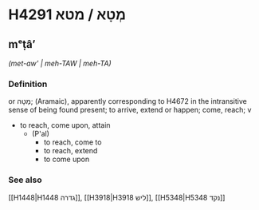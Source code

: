 # H4291 מְטָא / מטא

## mᵉṭâʼ

_(met-aw' | meh-TAW | meh-TA)_

### Definition

or מְטָה; (Aramaic), apparently corresponding to H4672 in the intransitive sense of being found present; to arrive, extend or happen; come, reach; v

- to reach, come upon, attain
  - (P'al)
    - to reach, come to
    - to reach, extend
    - to come upon

### See also

[[H1448|H1448 גדרה]], [[H3918|H3918 ליש]], [[H5348|H5348 נקד]]
